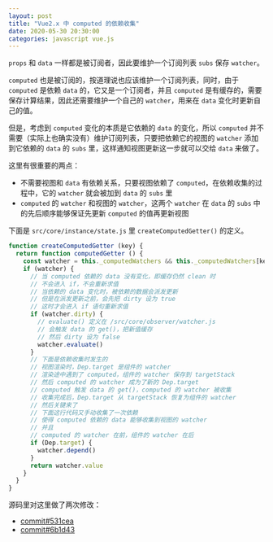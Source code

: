 ```yaml
---
layout: post
title: "Vue2.x 中 computed 的依赖收集"
date: 2020-05-30 20:30:00
categories: javascript vue.js
---
```


`props` 和 `data` 一样都是被订阅者，因此要维护一个订阅列表 `subs` 保存 `watcher`。

`computed` 也是被订阅的，按道理说也应该维护一个订阅列表，同时，由于 `computed` 是依赖 `data` 的，它又是一个订阅者，并且 `computed` 是有缓存的，需要保存计算结果，因此还需要维护一个自己的 `watcher`，用来在 `data` 变化时更新自己的值。

但是，考虑到 `computed` 变化的本质是它依赖的 `data` 的变化，所以 `computed` 并不需要（实际上也确实没有）维护订阅列表，只要把依赖它的视图的 `watcher` 添加到它依赖的 `data` 的 `subs` 里，这样通知视图更新这一步就可以交给 `data` 来做了。

这里有很重要的两点：
- 不需要视图和 `data` 有依赖关系，只要视图依赖了 `computed`，在依赖收集的过程中，它的 `watcher` 就会被加到 `data` 的 `subs` 里
- `computed` 的 `watcher` 和视图的 `watcher`，这两个 `watcher` 在 `data` 的 `subs` 中的先后顺序能够保证先更新 `computed` 的值再更新视图

下面是 `src/core/instance/state.js` 里 `createComputedGetter()` 的定义。

```js
function createComputedGetter (key) {
  return function computedGetter () {
    const watcher = this._computedWatchers && this._computedWatchers[key]
    if (watcher) {
      // 当 computed 依赖的 data 没有变化，即缓存仍然 clean 时
      // 不会进入 if，不会重新求值
      // 当依赖的 data 变化时，被依赖的数据会派发更新
      // 但是在派发更新之前，会先把 dirty 设为 true
      // 这时才会进入 if 语句重新求值
      if (watcher.dirty) {
        // evaluate() 定义在 /src/core/observer/watcher.js
        // 会触发 data 的 get()，把新值缓存
        // 然后 dirty 设为 false
        watcher.evaluate()
      }
      // 下面是依赖收集时发生的
      // 视图渲染时，Dep.target 是组件的 watcher
      // 渲染途中遇到了 computed，组件的 watcher 保存到 targetStack
      // 然后 computed 的 watcher 成为了新的 Dep.target
      // computed 触发 data 的 get()，computed 的 watcher 被收集
      // 收集完成后，Dep.target 从 targetStack 恢复为组件的 watcher
      // 然后关键来了
      // 下面这行代码又手动收集了一次依赖
      // 使得 computed 依赖的 data 能够收集到视图的 watcher
      // 并且
      // computed 的 watcher 在前，组件的 watcher 在后
      if (Dep.target) {
        watcher.depend()
      }
      return watcher.value
    }
  }
}
```

源码里对这里做了两次修改：
- [commit#531cea](https://github.com/vuejs/vue/pull/7824/commits/531cea5814a37c598b08bac0227ebc9e3544ca86)
- [commit#6b1d43](https://github.com/vuejs/vue/commit/6b1d431a89f3f7438d01d8cc98546397f0983287)
